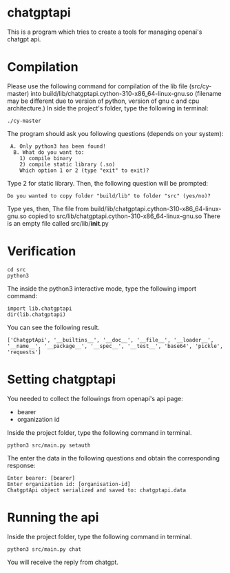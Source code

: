 # chatgptapi 

This is a program which tries to create a tools for managing openai's chatgpt api. 

# Compilation
Please use the following command for compilation of the lib file (src/cy-master) into build/lib/chatgptapi.cython-310-x86_64-linux-gnu.so (filename may be different due to version of python, version of gnu c and cpu architecture.) In side the project's folder, type the following in terminal:

```
./cy-master
```

The program should ask you following questions (depends on your system):
```
 A. Only python3 has been found!
  B. What do you want to:
    1) compile binary
    2) compile static library (.so) 
    Which option 1 or 2 (type "exit" to exit)?
```

Type 2 for static library. Then, the following question will be prompted:

```
Do you wanted to copy folder "build/lib" to folder "src" (yes/no)?
```
Type yes, then,
The file from build/lib/chatgptapi.cython-310-x86_64-linux-gnu.so copied to src/lib/chatgptapi.cython-310-x86_64-linux-gnu.so 
There is an empty file called src/lib/__init__.py

# Verification
```
cd src
python3
```
The inside the python3 interactive mode, type the following import command:
```
import lib.chatgptapi
dir(lib.chatgptapi)
```

You can see the following result.
```
['ChatgptApi', '__builtins__', '__doc__', '__file__', '__loader__', '__name__', '__package__', '__spec__', '__test__', 'base64', 'pickle', 'requests']

```

# Setting chatgptapi 
You needed to collect the followings from openapi's api page:
 * bearer
 * organization id

Inside the project folder, type the following command in terminal.
```
python3 src/main.py setauth
```
The enter the data in the following questions and obtain the corresponding response:
```
Enter bearer: [bearer]
Enter organization id: [organisation-id]
ChatgptApi object serialized and saved to: chatgptapi.data
```

# Running the api
Inside the project folder, type the following command in terminal.
```
python3 src/main.py chat
```
You will receive the reply from chatgpt.
